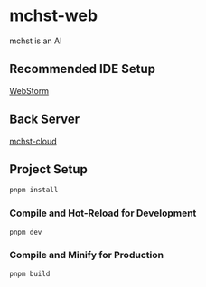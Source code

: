 # mchst-web

mchst is an AI

## Recommended IDE Setup

[WebStorm](https://www.jetbrains.com/webstorm/)

## Back Server
[mchst-cloud](https://github.com/gaosinihaha/mchst-cloud)

## Project Setup

```sh
pnpm install
```

### Compile and Hot-Reload for Development

```sh
pnpm dev
```

### Compile and Minify for Production

```sh
pnpm build
```
